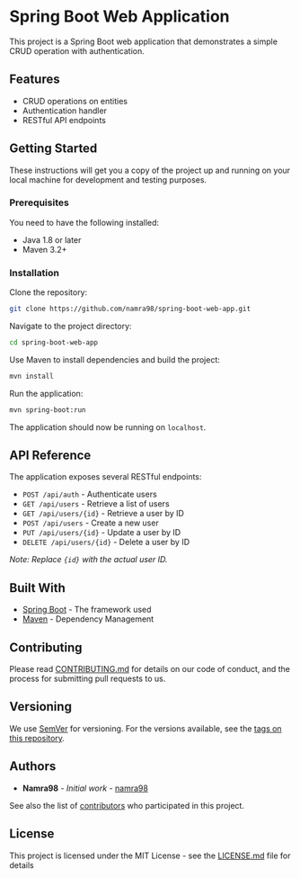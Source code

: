 # Spring Boot Web Application

This project is a Spring Boot web application that demonstrates a simple CRUD operation with authentication.

## Features

- CRUD operations on entities
- Authentication handler
- RESTful API endpoints

## Getting Started

These instructions will get you a copy of the project up and running on your local machine for development and testing purposes.

### Prerequisites

You need to have the following installed:

- Java 1.8 or later
- Maven 3.2+

### Installation

Clone the repository:

```bash
git clone https://github.com/namra98/spring-boot-web-app.git
```

Navigate to the project directory:

```bash
cd spring-boot-web-app
```

Use Maven to install dependencies and build the project:

```bash
mvn install
```

Run the application:

```bash
mvn spring-boot:run
```

The application should now be running on `localhost`.

## API Reference

The application exposes several RESTful endpoints:

- `POST /api/auth` - Authenticate users
- `GET /api/users` - Retrieve a list of users
- `GET /api/users/{id}` - Retrieve a user by ID
- `POST /api/users` - Create a new user
- `PUT /api/users/{id}` - Update a user by ID
- `DELETE /api/users/{id}` - Delete a user by ID

*Note: Replace `{id}` with the actual user ID.*

## Built With

- [Spring Boot](https://spring.io/projects/spring-boot) - The framework used
- [Maven](https://maven.apache.org/) - Dependency Management

## Contributing

Please read [CONTRIBUTING.md](^1^) for details on our code of conduct, and the process for submitting pull requests to us.

## Versioning

We use [SemVer](http://semver.org/) for versioning. For the versions available, see the [tags on this repository](^1^).

## Authors

- **Namra98** - *Initial work* - [namra98](^1^)

See also the list of [contributors](^1^) who participated in this project.

## License

This project is licensed under the MIT License - see the [LICENSE.md](^1^) file for details
